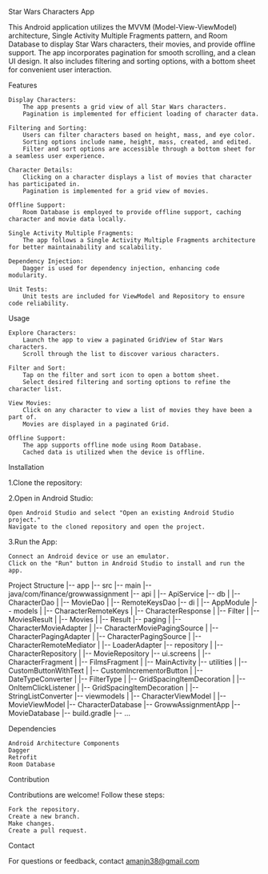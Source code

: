 Star Wars Characters App

This Android application utilizes the MVVM (Model-View-ViewModel) architecture, Single Activity Multiple Fragments pattern, and Room Database to display Star Wars characters, their movies, and provide offline support.
The app incorporates pagination for smooth scrolling, and a clean UI design. It also includes filtering and sorting options, with a bottom sheet for convenient user interaction.


Features

    Display Characters:
        The app presents a grid view of all Star Wars characters.
        Pagination is implemented for efficient loading of character data.

    Filtering and Sorting:
        Users can filter characters based on height, mass, and eye color.
        Sorting options include name, height, mass, created, and edited.
        Filter and sort options are accessible through a bottom sheet for a seamless user experience.

    Character Details:
        Clicking on a character displays a list of movies that character has participated in.
        Pagination is implemented for a grid view of movies.

    Offline Support:
        Room Database is employed to provide offline support, caching character and movie data locally.

    Single Activity Multiple Fragments:
        The app follows a Single Activity Multiple Fragments architecture for better maintainability and scalability.

    Dependency Injection:
        Dagger is used for dependency injection, enhancing code modularity.

    Unit Tests:
        Unit tests are included for ViewModel and Repository to ensure code reliability.


Usage

    Explore Characters:
        Launch the app to view a paginated GridView of Star Wars characters.
        Scroll through the list to discover various characters.

    Filter and Sort:
        Tap on the filter and sort icon to open a bottom sheet.
        Select desired filtering and sorting options to refine the character list.

    View Movies:
        Click on any character to view a list of movies they have been a part of.
        Movies are displayed in a paginated Grid.

    Offline Support:
        The app supports offline mode using Room Database.
        Cached data is utilized when the device is offline.

Installation

1.Clone the repository:

2.Open in Android Studio:

    Open Android Studio and select "Open an existing Android Studio project."
    Navigate to the cloned repository and open the project.

3.Run the App:

    Connect an Android device or use an emulator.
    Click on the "Run" button in Android Studio to install and run the app.

Project Structure
|-- app
    |-- src
        |-- main
            |-- java/com/finance/growwassignment
                |-- api
                |   |-- ApiService
                |-- db
                    |   |-- CharacterDao
                    |   |-- MovieDao
                    |   |-- RemoteKeysDao
                |-- di
                    |   |-- AppModule
                |-- models
                    |   |-- CharacterRemoteKeys
                    |   |-- CharacterResponse
                    |   |-- Filter
                    |   |-- MoviesResult
                    |   |-- Movies
                    |   |-- Result
                |-- paging
                    |   |-- CharacterMovieAdapter
                    |   |-- CharacterMoviePagingSource
                    |   |-- CharacterPagingAdapter
                    |   |-- CharacterPagingSource
                    |   |-- CharacterRemoteMediator
                    |   |-- LoaderAdapter
                |-- repository
                    |   |-- CharacterRepository
                    |   |-- MovieRepository
                |-- ui.screens
                    |   |-- CharacterFragment
                    |   |-- FilmsFragment
                    |   |-- MainActivity
                |-- utilities
                    |   |-- CustomButtonWithText
                    |   |-- CustomIncrementorButton
                    |   |-- DateTypeConverter
                    |   |-- FilterType
                    |   |-- GridSpacingItemDecoration
                    |   |-- OnItemClickListener
                    |   |-- GridSpacingItemDecoration
                    |   |-- StringListConverter
                |-- viewmodels
                    |   |-- CharacterViewModel
                    |   |-- MovieViewModel
                |-- CharacterDatabase
                |-- GrowwAssignmentApp
                |-- MovieDatabase
                |-- build.gradle
                    |-- ...

Dependencies

    Android Architecture Components
    Dagger
    Retrofit
    Room Database


Contribution

Contributions are welcome! Follow these steps:

    Fork the repository.
    Create a new branch.
    Make changes.
    Create a pull request.

Contact

For questions or feedback, contact amanjn38@gmail.com